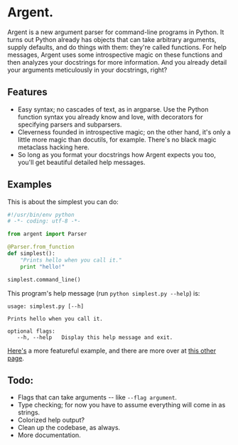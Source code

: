 # Argent.
Argent is a new argument parser for command-line programs in Python. It turns out Python already has objects that can take arbitrary arguments, supply defaults, and do things with them: they're called functions. For help messages, Argent uses some introspective magic on these functions and then analyzes your docstrings for more information. And you already detail your arguments meticulously in your docstrings, right?

## Features

* Easy syntax; no cascades of text, as in argparse. Use the Python function syntax you already know and love, with decorators for specifying parsers and subparsers.
* Cleverness founded in introspective magic; on the other hand, it's only a little more magic than docutils, for example. There's no black magic metaclass hacking here.
* So long as you format your docstrings how Argent expects you too, you'll get beautiful detailed help messages.

## Examples
This is about the simplest you can do:

```python
#!/usr/bin/env python
# -*- coding: utf-8 -*-

from argent import Parser

@Parser.from_function
def simplest():
    "Prints hello when you call it."
    print "hello!"

simplest.command_line()
```

This program's help message (run `python simplest.py --help`) is:

```
usage: simplest.py [--h] 

Prints hello when you call it.

optional flags:
   --h, --help   Display this help message and exit.
```


[Here's](https://github.com/startling/argent/blob/master/examples/subcommands.py) a more featureful example, and there are more over at [this other page](https://github.com/startling/argent/blob/master/examples.markdown).

## Todo:
* Flags that can take arguments -- like `--flag argument`.
* Type checking; for now you have to assume everything will come in as strings.
* Colorized help output?
* Clean up the codebase, as always.
* More documentation.

